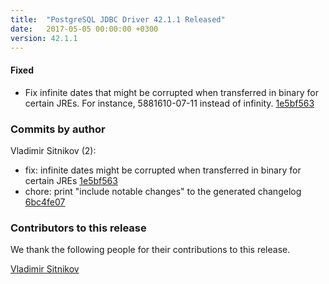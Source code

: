 ```yaml
---
title:  "PostgreSQL JDBC Driver 42.1.1 Released"
date:   2017-05-05 00:00:00 +0300
version: 42.1.1
---
```


#### Fixed

* Fix infinite dates that might be corrupted when transferred in binary for certain JREs. For instance, 5881610-07-11 instead of infinity. [1e5bf563](https://github.com/pgjdbc/pgjdbc/commit/1e5bf563f41203417281117ed20b183cd295b4e0)

<!--more-->

### Commits by author

Vladimir Sitnikov (2):

* fix: infinite dates might be corrupted when transferred in binary for certain JREs [1e5bf563](https://github.com/pgjdbc/pgjdbc/commit/1e5bf563f41203417281117ed20b183cd295b4e0)
* chore: print "include notable changes" to the generated changelog [6bc4fe07](https://github.com/pgjdbc/pgjdbc/commit/6bc4fe0758510243d1f3cb56b0b1ae374117f7e4)

### Contributors to this release

We thank the following people for their contributions to this release.

[Vladimir Sitnikov](https://github.com/vlsi)
